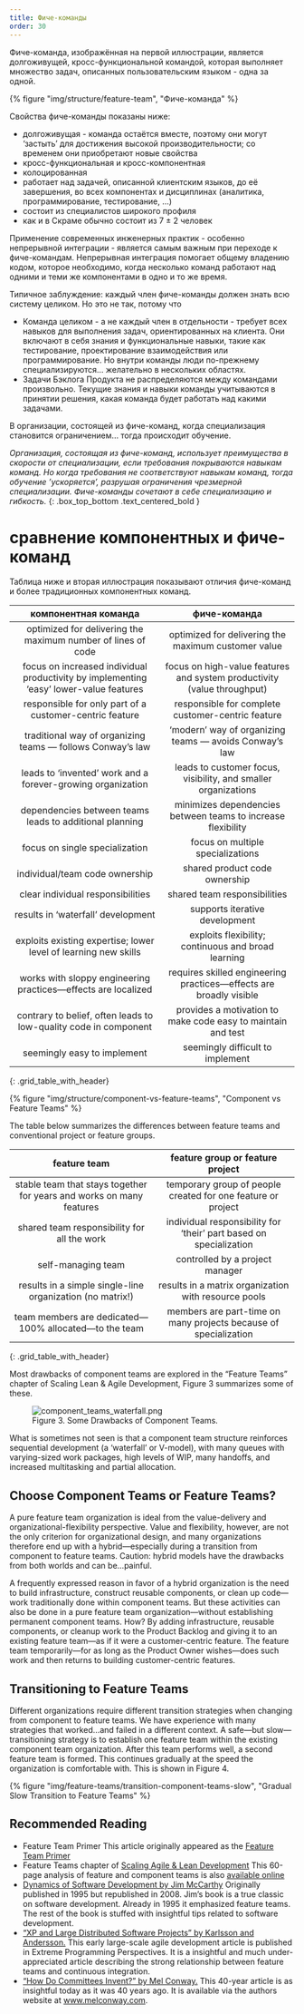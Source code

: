 ```yaml
---
title: Фиче-команды
order: 30
---
```


Фиче-команда, изображённая на первой иллюстрации, является долгоживущей, кросс-функциональной командой, которая выполняет множество задач, описанных пользовательским языком - одна за одной. 

<div>
  {% figure "img/structure/feature-team", "Фиче-команда" %}
</div>

Свойства фиче-команды показаны ниже:

* долгоживущая - команда остаётся вместе, поэтому они могут ‘застыть’ для достижения высокой производительности; со временем они приобретают новые свойства
* кросс-функциональная и кросс-компонентная
* колоцированная
* работает над задачей, описанной клиентским языков, до её завершения, во всех компонентах и дисциплинах (аналитика, программирование, тестирование, …)
* состоит из специалистов широкого профиля
* как и в Скраме обычно состоит из 7 ± 2 человек

Применение современных инженерных практик - особенно непрерывной интеграции - является самым важным при переходе к фиче-командам. Непрерывная интеграция помогает общему владению кодом, которое необходимо, когда несколько команд работают над одними и теми же компонентами в одно и то же время. 

Типичное заблуждение: каждый член фиче-команды должен знать всю систему целиком. Но это не так, потому что

* Команда целиком - а не каждый член в отдельности - требует всех навыков для выполнения задач, ориентированных на клиента. Они включают в себя знания и функциональные навыки, такие как тестирование, проектирование взаимодействия или программирование. Но внутри команды люди по-прежнему специализируются… желательно в нескольких областях.
* Задачи Бэклога Продукта не распределяются между командами произвольно. Текущие знания и навыки команды учитываются в принятии решения, какая команда будет работать над какими задачами. 

В организации, состоящей из фиче-команд, когда специализация становится ограничением… тогда происходит обучение.

*Организация, состоящая из фиче-команд, использует преимущества в скорости от специализации, если требования покрываются навыкам команд.
Но когда требования не соответствуют навыкам команд, тогда обучение ’ускоряется’, разрушая ограничения чрезмерной специализации.
Фиче-команды сочетают в себе специализацию и гибкость.*
{: .box_top_bottom  .text_centered_bold }

# сравнение компонентных и фиче-команд

Таблица ниже и вторая иллюстрация показывают отличия фиче-команд и более традиционных компонентных команд.

| компонентная команда                                                                   | фиче-команда                                        |
|:--------------------------------------------------------------------------------------:|:---------------------------------------------------:|
| optimized for delivering the maximum number of lines of code                           | optimized for delivering the maximum customer value |
| focus on increased individual productivity by implementing ‘easy’ lower-value features | focus on high-value features and system productivity (value throughput) |
| responsible for only part of a customer-centric feature                                | responsible for complete customer-centric feature |
| traditional way of organizing teams — follows Conway’s law                             | ‘modern’ way of organizing teams — avoids Conway’s law |
| leads to ‘invented’ work and a forever-growing organization| leads to customer focus, visibility, and smaller organizations |
| dependencies between teams leads to additional planning                                | minimizes dependencies between teams to increase flexibility |
| focus on single specialization                                                         | focus on multiple specializations |
| individual/team code ownership                                                         | shared product code ownership |
| clear individual responsibilities                                                      | shared team responsibilities	|
| results in ‘waterfall’ development                                                     | supports iterative development |
| exploits existing expertise; lower level of learning new skills                        | exploits flexibility; continuous and broad learning |
| works with sloppy engineering practices—effects are localized                          | requires skilled engineering practices—effects are broadly visible |
| contrary to belief, often leads to low-quality code in component                       | provides a motivation to make code easy to maintain and test |
| seemingly easy to implement                                                            | seemingly difficult to implement |
{: .grid_table_with_header}

<div>
  {% figure "img/structure/component-vs-feature-teams", "Component vs Feature Teams" %}
</div>

The table below summarizes the differences between feature teams and conventional project or feature groups.

| feature team                                                          | feature group or feature project |
|:---------------------------------------------------------------------:|:--------------------------------:|
| stable team that stays together for years and works on many features  | temporary group of people created for one feature or project |
| shared team responsibility for all the work	                          | individual responsibility for ‘their’ part based on specialization |
| self-managing team                                                    | controlled by a project manager |
| results in a simple single-line organization (no matrix!)             | results in a matrix organization with resource pools |
| team members are dedicated—100% allocated—to the team                 | members are part-time on many projects because of specialization |
{: .grid_table_with_header}

Most drawbacks of component teams are explored in the “Feature Teams” chapter of Scaling Lean & Agile Development, Figure 3 summarizes some of these.

<figure>
  <img src="/img/feature-teams/component_teams_waterfall.png" alt="component_teams_waterfall.png">
  <figcaption>Figure 3. Some Drawbacks of Component Teams.</figcaption>
</figure>

What is sometimes not seen is that a component team structure reinforces sequential development (a ‘waterfall’ or V-model), with many queues with varying-sized work packages, high levels of WIP, many handoffs, and increased multitasking and partial allocation.

## Choose Component Teams or Feature Teams?

A pure feature team organization is ideal from the value-delivery and organizational-flexibility perspective. Value and flexibility, however, are not the only criterion for organizational design, and many organizations therefore end up with a hybrid—especially during a transition from component to feature teams. Caution: hybrid models have the drawbacks from both worlds and can be…painful.

A frequently expressed reason in favor of a hybrid organization is the need to build infrastructure, construct reusable components, or clean up code—work traditionally done within component teams. But these activities can also be done in a pure feature team organization—without establishing permanent component teams. How? By adding infrastructure, reusable components, or cleanup work to the Product Backlog and giving it to an existing feature team—as if it were a customer-centric feature. The feature team temporarily—for as long as the Product Owner wishes—does such work and then returns to building customer-centric features.

## Transitioning to Feature Teams

Different organizations require different transition strategies when changing from component to feature teams. We have experience with many strategies that worked…and failed in a different context. A safe—but slow—transitioning strategy is to establish one feature team within the existing component team organization. After this team performs well, a second feature team is formed. This continues gradually at the speed the organization is comfortable with. This is shown in Figure 4.

<div>
  {% figure "img/feature-teams/transition-component-teams-slow", "Gradual Slow Transition to Feature Teams" %}
</div>

## Recommended Reading

* Feature Team Primer
  This article originally appeared as the [Feature Team Primer](http://www.featureteamprimer.com/)
* Feature Teams chapter of [Scaling Agile & Lean Development](http://www.amazon.com/Scaling-Lean-Agile-Development-Organizational/dp/0321480961)
  This 60-page analysis of feature and component teams is also [available online](https://res.infoq.com/articles/scaling-lean-agile-feature-teams/en/resources/feature%20teams_%20infoq_%20final.pdf)
* [Dynamics of Software Development by Jim McCarthy](http://www.amazon.com/Dynamics-Software-Development-Jim-McCarthy/dp/1556158238)
  Originally published in 1995 but republished in 2008. Jim’s book is a true classic on software development. Already in 1995 it emphasized feature teams. The rest of the book is stuffed with insightful tips related to software development.
* [“XP and Large Distributed Software Projects” by Karlsson and Andersson.](_http://dl.acm.org/citation.cfm?id=377525_)
  This early large-scale agile development article is published in Extreme Programming Perspectives. It is a insightful and much under-appreciated article describing the strong relationship between feature teams and continuous integration.
* [“How Do Committees Invent?” by Mel Conway.](http://www.melconway.com/research/committees.html)
  This 40-year article is as insightful today as it was 40 years ago. It is available via the authors website at www.melconway.com.